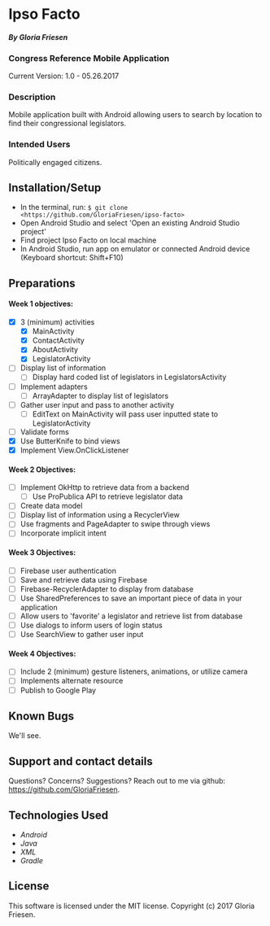 # Ipso Facto

#### _By Gloria Friesen_

### Congress Reference Mobile Application
Current Version: 1.0 - 05.26.2017

### Description

Mobile application built with Android allowing users to search by location to find their congressional legislators.

### Intended Users

Politically engaged citizens.

## Installation/Setup

* In the terminal, run: `$ git clone <https://github.com/GloriaFriesen/ipso-facto>`
* Open Android Studio and select 'Open an existing Android Studio project'
* Find project Ipso Facto on local machine
* In Android Studio, run app on emulator or connected Android device (Keyboard shortcut: Shift+F10)

## Preparations

#### Week 1 objectives:
- [x] 3 (minimum) activities
  - [x] MainActivity
  - [x] ContactActivity
  - [x] AboutActivity
  - [x] LegislatorActivity
- [ ] Display list of information
  - [ ] Display hard coded list of legislators in LegislatorsActivity
- [ ] Implement adapters
  - [ ] ArrayAdapter to display list of legislators
- [ ] Gather user input and pass to another activity
  - [ ] EditText on MainActivity will pass user inputted state to LegislatorActivity
- [ ] Validate forms
- [x] Use ButterKnife to bind views
- [x] Implement View.OnClickListener

#### Week 2 Objectives:
- [ ] Implement OkHttp to retrieve data from a backend
  - [ ] Use ProPublica API to retrieve legislator data
- [ ] Create data model
- [ ] Display list of information using a RecyclerView
- [ ] Use fragments and PageAdapter to swipe through views
- [ ] Incorporate implicit intent

#### Week 3 Objectives:
- [ ] Firebase user authentication
- [ ] Save and retrieve data using Firebase
- [ ] Firebase-RecyclerAdapter to display from database
- [ ] Use SharedPreferences to save an important piece of data in your application
- [ ] Allow users to 'favorite' a legislator and retrieve list from database
- [ ] Use dialogs to inform users of login status
- [ ] Use SearchView to gather user input

#### Week 4 Objectives:
- [ ] Include 2 (minimum) gesture listeners, animations, or utilize camera
- [ ] Implements alternate resource
- [ ] Publish to Google Play

## Known Bugs
We'll see.

## Support and contact details
Questions? Concerns? Suggestions? Reach out to me via github: <https://github.com/GloriaFriesen>.

## Technologies Used
* _Android_
* _Java_
* _XML_
* _Gradle_

## License
This software is licensed under the MIT license.
Copyright (c) 2017 Gloria Friesen.
